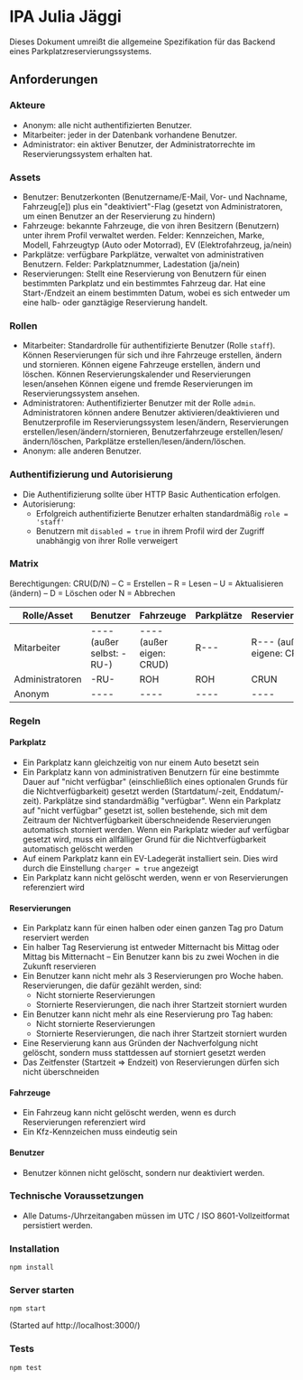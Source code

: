 # IPA Julia Jäggi
Dieses Dokument umreißt die allgemeine Spezifikation für das Backend eines Parkplatzreservierungssystems.

## Anforderungen

### Akteure
- Anonym: alle nicht authentifizierten Benutzer.
- Mitarbeiter: jeder in der Datenbank vorhandene Benutzer.
- Administrator: ein aktiver Benutzer, der Administratorrechte im Reservierungssystem erhalten hat.

### Assets
- Benutzer: Benutzerkonten (Benutzername/E-Mail, Vor- und Nachname, Fahrzeug[e]) plus ein "deaktiviert"-Flag (gesetzt von Administratoren, um einen Benutzer an der Reservierung zu hindern)
- Fahrzeuge: bekannte Fahrzeuge, die von ihren Besitzern (Benutzern) unter ihrem Profil verwaltet werden. Felder: Kennzeichen,
  Marke, Modell, Fahrzeugtyp (Auto oder Motorrad), EV (Elektrofahrzeug, ja/nein)
- Parkplätze: verfügbare Parkplätze, verwaltet von administrativen Benutzern. Felder: Parkplatznummer, Ladestation (ja/nein)
- Reservierungen: Stellt eine Reservierung von Benutzern für einen bestimmten Parkplatz und ein bestimmtes Fahrzeug dar. Hat eine Start-/Endzeit
  an einem bestimmten Datum, wobei es sich entweder um eine halb- oder ganztägige Reservierung handelt.

### Rollen
- Mitarbeiter: Standardrolle für authentifizierte Benutzer (Rolle `staff`).
  Können Reservierungen für sich und ihre Fahrzeuge erstellen, ändern und stornieren. Können eigene Fahrzeuge erstellen, ändern und löschen. Können Reservierungskalender und Reservierungen lesen/ansehen
  Können eigene und fremde Reservierungen im Reservierungssystem ansehen.
- Administratoren: Authentifizierter Benutzer mit der Rolle `admin`. Administratoren können andere Benutzer aktivieren/deaktivieren und
  Benutzerprofile im Reservierungssystem lesen/ändern, Reservierungen erstellen/lesen/ändern/stornieren, Benutzerfahrzeuge erstellen/lesen/ändern/löschen,
  Parkplätze erstellen/lesen/ändern/löschen.
- Anonym: alle anderen Benutzer.

### Authentifizierung und Autorisierung
- Die Authentifizierung sollte über HTTP Basic Authentication erfolgen.
- Autorisierung:
  - Erfolgreich authentifizierte Benutzer erhalten standardmäßig `role = 'staff'`
  - Benutzern mit `disabled = true` in ihrem Profil wird der Zugriff unabhängig von ihrer Rolle verweigert

### Matrix
Berechtigungen: CRU(D/N)
– C = Erstellen
– R = Lesen
– U = Aktualisieren (ändern)
– D = Löschen oder N = Abbrechen

| Rolle/Asset | Benutzer                    | Fahrzeuge          | Parkplätze   | Reservierungen           |
|-------------|-----------------------------|--------------------|--------------|------------------------- |
| Mitarbeiter | ---- (außer selbst: -RU-) | ---- (außer eigen: CRUD) | R--- | R--- (außer eigene: CRUN) |
| Administratoren | -RU- | ROH | ROH | CRUN |
| Anonym | ---- | ---- | ---- | ---- |

### Regeln

#### Parkplatz
- Ein Parkplatz kann gleichzeitig von nur einem Auto besetzt sein
- Ein Parkplatz kann von
  administrativen Benutzern für eine bestimmte Dauer
auf "nicht verfügbar" (einschließlich eines optionalen Grunds für die Nichtverfügbarkeit) gesetzt werden (Startdatum/-zeit, Enddatum/-zeit).
  Parkplätze sind standardmäßig "verfügbar". Wenn ein Parkplatz auf "nicht verfügbar" gesetzt ist, sollen
  bestehende, sich mit dem Zeitraum der Nichtverfügbarkeit überschneidende Reservierungen automatisch storniert werden.
  Wenn ein Parkplatz wieder auf verfügbar gesetzt wird, muss ein allfälliger Grund für die Nichtverfügbarkeit automatisch gelöscht werden
- Auf einem Parkplatz kann ein EV-Ladegerät installiert sein. Dies wird durch die Einstellung `charger = true` angezeigt
- Ein Parkplatz kann nicht gelöscht werden, wenn er von Reservierungen referenziert wird

#### Reservierungen
- Ein Parkplatz kann für einen halben oder einen ganzen Tag pro Datum reserviert werden
- Ein halber Tag Reservierung ist entweder Mitternacht bis Mittag oder Mittag bis Mitternacht
– Ein Benutzer kann bis zu zwei Wochen in die Zukunft reservieren
- Ein Benutzer kann nicht mehr als 3 Reservierungen pro Woche haben. Reservierungen, die dafür gezählt werden, sind:
  - Nicht stornierte Reservierungen
  - Stornierte Reservierungen, die nach ihrer Startzeit storniert wurden
- Ein Benutzer kann nicht mehr als eine Reservierung pro Tag haben:
  - Nicht stornierte Reservierungen
  - Stornierte Reservierungen, die nach ihrer Startzeit storniert wurden
- Eine Reservierung kann aus Gründen der Nachverfolgung nicht gelöscht, sondern muss stattdessen auf storniert gesetzt werden
- Das Zeitfenster (Startzeit => Endzeit) von Reservierungen dürfen sich nicht überschneiden

#### Fahrzeuge
- Ein Fahrzeug kann nicht gelöscht werden, wenn es durch Reservierungen referenziert wird
- Ein Kfz-Kennzeichen muss eindeutig sein

#### Benutzer
- Benutzer können nicht gelöscht, sondern nur deaktiviert werden.

### Technische Voraussetzungen
- Alle Datums-/Uhrzeitangaben müssen im UTC / ISO 8601-Vollzeitformat persistiert werden.

### Installation
```
npm install
```

### Server starten
```
npm start
```
(Started auf http://localhost:3000/)

### Tests
```
npm test
```